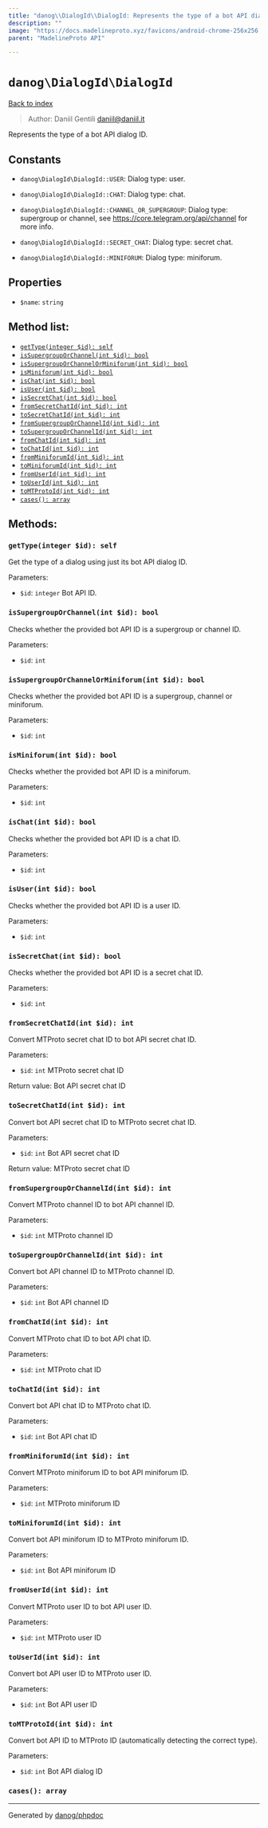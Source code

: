 ```yaml
---
title: "danog\\DialogId\\DialogId: Represents the type of a bot API dialog ID."
description: ""
image: "https://docs.madelineproto.xyz/favicons/android-chrome-256x256.png"
parent: "MadelineProto API"

---
```

# `danog\DialogId\DialogId`
[Back to index](../../index.html)

> Author: Daniil Gentili <daniil@daniil.it>  
  

Represents the type of a bot API dialog ID.  




## Constants
* `danog\DialogId\DialogId::USER`: Dialog type: user.

* `danog\DialogId\DialogId::CHAT`: Dialog type: chat.

* `danog\DialogId\DialogId::CHANNEL_OR_SUPERGROUP`: Dialog type: supergroup or channel, see https://core.telegram.org/api/channel for more info.

* `danog\DialogId\DialogId::SECRET_CHAT`: Dialog type: secret chat.

* `danog\DialogId\DialogId::MINIFORUM`: Dialog type: miniforum.

## Properties
* `$name`: `string` 

## Method list:
* [`getType(integer $id): self`](#getType)
* [`isSupergroupOrChannel(int $id): bool`](#isSupergroupOrChannel)
* [`isSupergroupOrChannelOrMiniforum(int $id): bool`](#isSupergroupOrChannelOrMiniforum)
* [`isMiniforum(int $id): bool`](#isMiniforum)
* [`isChat(int $id): bool`](#isChat)
* [`isUser(int $id): bool`](#isUser)
* [`isSecretChat(int $id): bool`](#isSecretChat)
* [`fromSecretChatId(int $id): int`](#fromSecretChatId)
* [`toSecretChatId(int $id): int`](#toSecretChatId)
* [`fromSupergroupOrChannelId(int $id): int`](#fromSupergroupOrChannelId)
* [`toSupergroupOrChannelId(int $id): int`](#toSupergroupOrChannelId)
* [`fromChatId(int $id): int`](#fromChatId)
* [`toChatId(int $id): int`](#toChatId)
* [`fromMiniforumId(int $id): int`](#fromMiniforumId)
* [`toMiniforumId(int $id): int`](#toMiniforumId)
* [`fromUserId(int $id): int`](#fromUserId)
* [`toUserId(int $id): int`](#toUserId)
* [`toMTProtoId(int $id): int`](#toMTProtoId)
* [`cases(): array`](#cases)

## Methods:
### <a name="getType"></a> `getType(integer $id): self`

Get the type of a dialog using just its bot API dialog ID.


Parameters:

* `$id`: `integer` Bot API ID.  



### <a name="isSupergroupOrChannel"></a> `isSupergroupOrChannel(int $id): bool`

Checks whether the provided bot API ID is a supergroup or channel ID.


Parameters:

* `$id`: `int`   



### <a name="isSupergroupOrChannelOrMiniforum"></a> `isSupergroupOrChannelOrMiniforum(int $id): bool`

Checks whether the provided bot API ID is a supergroup, channel or miniforum.


Parameters:

* `$id`: `int`   



### <a name="isMiniforum"></a> `isMiniforum(int $id): bool`

Checks whether the provided bot API ID is a miniforum.


Parameters:

* `$id`: `int`   



### <a name="isChat"></a> `isChat(int $id): bool`

Checks whether the provided bot API ID is a chat ID.


Parameters:

* `$id`: `int`   



### <a name="isUser"></a> `isUser(int $id): bool`

Checks whether the provided bot API ID is a user ID.


Parameters:

* `$id`: `int`   



### <a name="isSecretChat"></a> `isSecretChat(int $id): bool`

Checks whether the provided bot API ID is a secret chat ID.


Parameters:

* `$id`: `int`   



### <a name="fromSecretChatId"></a> `fromSecretChatId(int $id): int`

Convert MTProto secret chat ID to bot API secret chat ID.


Parameters:

* `$id`: `int` MTProto secret chat ID  


Return value: Bot API secret chat ID


### <a name="toSecretChatId"></a> `toSecretChatId(int $id): int`

Convert bot API secret chat ID to MTProto secret chat ID.


Parameters:

* `$id`: `int` Bot API secret chat ID  


Return value: MTProto secret chat ID


### <a name="fromSupergroupOrChannelId"></a> `fromSupergroupOrChannelId(int $id): int`

Convert MTProto channel ID to bot API channel ID.


Parameters:

* `$id`: `int` MTProto channel ID  



### <a name="toSupergroupOrChannelId"></a> `toSupergroupOrChannelId(int $id): int`

Convert bot API channel ID to MTProto channel ID.


Parameters:

* `$id`: `int` Bot API channel ID  



### <a name="fromChatId"></a> `fromChatId(int $id): int`

Convert MTProto chat ID to bot API chat ID.


Parameters:

* `$id`: `int` MTProto chat ID  



### <a name="toChatId"></a> `toChatId(int $id): int`

Convert bot API chat ID to MTProto chat ID.


Parameters:

* `$id`: `int` Bot API chat ID  



### <a name="fromMiniforumId"></a> `fromMiniforumId(int $id): int`

Convert MTProto miniforum ID to bot API miniforum ID.


Parameters:

* `$id`: `int` MTProto miniforum ID  



### <a name="toMiniforumId"></a> `toMiniforumId(int $id): int`

Convert bot API miniforum ID to MTProto miniforum ID.


Parameters:

* `$id`: `int` Bot API miniforum ID  



### <a name="fromUserId"></a> `fromUserId(int $id): int`

Convert MTProto user ID to bot API user ID.


Parameters:

* `$id`: `int` MTProto user ID  



### <a name="toUserId"></a> `toUserId(int $id): int`

Convert bot API user ID to MTProto user ID.


Parameters:

* `$id`: `int` Bot API user ID  



### <a name="toMTProtoId"></a> `toMTProtoId(int $id): int`

Convert bot API ID to MTProto ID (automatically detecting the correct type).


Parameters:

* `$id`: `int` Bot API dialog ID  



### <a name="cases"></a> `cases(): array`





---
Generated by [danog/phpdoc](https://phpdoc.daniil.it)
